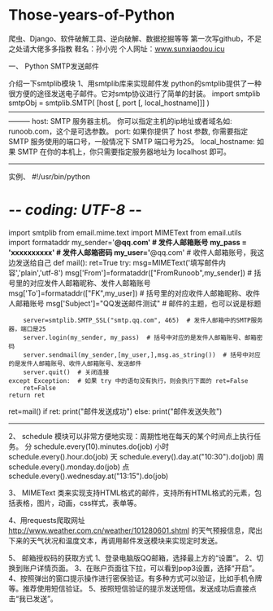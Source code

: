 # Those-years-of-Python
爬虫、Django、软件破解工具、逆向破解、数据挖掘等等
第一次写github，不足之处请大佬多多指教
           鞋名：孙小兜
个人网址：www.sunxiaodou.icu

一、	Python SMTP发送邮件

介绍一下smtplib模块
1、用smtplib库来实现邮件发
python的smtplib提供了一种很方便的途径发送电子邮件。它对smtp协议进行了简单的封装。
import smtplib
smtpObj = smtplib.SMTP( [host [, port [, local_hostname]]] )
———————————————————————————————————————
host: SMTP 服务器主机。 你可以指定主机的ip地址或者域名如: runoob.com，这个是可选参数。
port: 如果你提供了 host 参数, 你需要指定 SMTP 服务使用的端口号，一般情况下 SMTP 端口号为25。
local_hostname: 如果 SMTP 在你的本机上，你只需要指定服务器地址为 localhost 即可。

************************************************************************************************
实例、
#!/usr/bin/python
# -*- coding: UTF-8 -*-
import smtplib
from email.mime.text import MIMEText
from email.utils import formataddr 
my_sender='**********@qq.com'    # 发件人邮箱账号
my_pass = 'xxxxxxxxxx'              # 发件人邮箱密码
my_user='**********@qq.com'      # 收件人邮箱账号，我这边发送给自己
def mail():
    ret=True
    try:
        msg=MIMEText('填写邮件内容','plain','utf-8')
        msg['From']=formataddr(["FromRunoob",my_sender])  # 括号里的对应发件人邮箱昵称、发件人邮箱账号
        msg['To']=formataddr(["FK",my_user])              # 括号里的对应收件人邮箱昵称、收件人邮箱账号
        msg['Subject']="QQ发送邮件测试"                # 邮件的主题，也可以说是标题
 
        server=smtplib.SMTP_SSL("smtp.qq.com", 465)  # 发件人邮箱中的SMTP服务器，端口是25
        server.login(my_sender, my_pass)  # 括号中对应的是发件人邮箱账号、邮箱密码
        server.sendmail(my_sender,[my_user,],msg.as_string())  # 括号中对应的是发件人邮箱账号、收件人邮箱账号、发送邮件
        server.quit()  # 关闭连接
    except Exception:  # 如果 try 中的语句没有执行，则会执行下面的 ret=False
        ret=False
    return ret
ret=mail()
if ret:
    print("邮件发送成功")
else:
    print("邮件发送失败")
************************************************************************************************

2、
schedule 模块可以非常方便地实现：周期性地在每天的某个时间点上执行任务。
分
schedule.every(10).minutes.do(job)
小时
schedule.every().hour.do(job)
天
schedule.every().day.at("10:30").do(job)
周
schedule.every().monday.do(job)
点
schedule.every().wednesday.at("13:15").do(job)

3、
MIMEText 类来实现支持HTML格式的邮件，支持所有HTML格式的元素，包括表格，图片，动画，css样式，表单等。

4、用requests爬取网址 http://www.weather.com.cn/weather/101280601.shtml 的天气预报信息，爬出下来的天气状况和温度文本，再调用邮件发送模块来实现定时发送。

5、
邮箱授权码的获取方式
1、登录电脑版QQ邮箱，选择最上方的“设置”。
2、切换到账户详情页面。
3、在账户页面往下拉，可以看到pop3设置，选择“开启”。
4、按照弹出的窗口提示操作进行密保验证。有多种方式可以验证，比如手机令牌等。推荐使用短信验证。
5、按照短信验证的提示发送短信。发送成功后直接点击“我已发送”。


